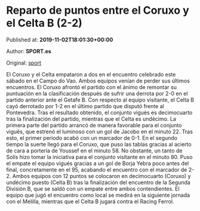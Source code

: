 
# Reparto de puntos entre el Coruxo y el Celta B (2-2)

Published at: **2019-11-02T18:01:30+00:00**

Author: **SPORT.es**

Original: [sport](https://www.sport.es/es/noticias/segunda-division-b/reparto-de-puntos-entre-el-coruxo-y-el-celta-b-2-2-7711870)

El Coruxo y el Celta empataron a dos en el encuentro celebrado este sábado en el Campo do Vao. Ambos equipos venían de perder sus últimos encuentros. El Coruxo afrontó el partido con el ánimo de remontar su puntuación en la clasificación después de sufrir una derrota por 2-0 en el partido anterior ante el Getafe B. Con respecto al equipo visitante, el Celta B cayó derrotado por 1-2 en el último partido que disputó frente al Pontevedra. Tras el resultado obtenido, el conjunto vigués es decimocuarto tras la finalización del partido, mientras que el Celta es undécimo.
La primera parte del partido arrancó de manera favorable para el conjunto vigués, que estrenó el luminoso con un gol de Jacobo en el minuto 22. Tras esto, el primer periodo acabó con un marcador de 0-1.
En el segundo tiempo la suerte llegó para el Coruxo, que puso las tablas gracias al acierto de cara a portería de Youssef en el minuto 58. No obstante, un tanto de Solís hizo tomar la iniciativa para el conjunto visitante en el minuto 80. Puso el empate el equipo vigués gracias a un gol de Borja Yebra poco antes del final, concretamente en el 95, acabando el encuentro con el marcador de 2-2.
Ambos equipos con 12 puntos se colocaron en decimocuarto (Coruxo) y undécimo puesto (Celta B) tras la finalización del encuentro de la Segunda División B, que se saldó con un empate entre ambos contendientes.
El equipo que jugó el encuentro como local se medirá en la siguiente jornada con el Melilla, mientras que el Celta B jugará contra el Racing Ferrol.
